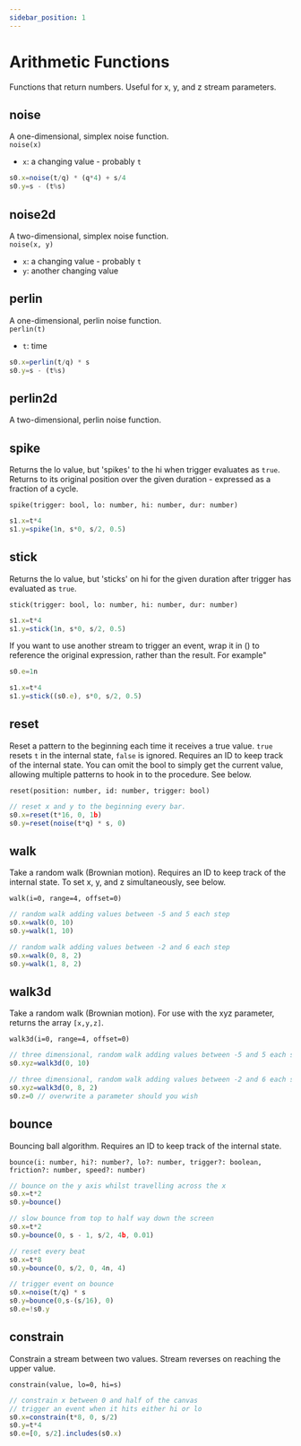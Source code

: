 ```yaml
---
sidebar_position: 1
---
```


# Arithmetic Functions
Functions that return numbers. Useful for x, y, and z stream parameters.

## noise
A one-dimensional, simplex noise function.  
`noise(x)`
* `x`: a changing value - probably `t`

```js
s0.x=noise(t/q) * (q*4) + s/4
s0.y=s - (t%s)
```

## noise2d
A two-dimensional, simplex noise function.  
`noise(x, y)`
* `x`: a changing value - probably `t`
* `y`: another changing value

## perlin
A one-dimensional, perlin noise function.  
`perlin(t)`
* `t`: time

```js
s0.x=perlin(t/q) * s
s0.y=s - (t%s)
```

## perlin2d
A two-dimensional, perlin noise function. 
## spike
Returns the lo value, but 'spikes' to the hi when trigger evaluates as `true`. Returns to its original position over the given duration - expressed as a fraction of a cycle.

`spike(trigger: bool, lo: number, hi: number, dur: number)`
```js
s1.x=t*4
s1.y=spike(1n, s*0, s/2, 0.5)
```
## stick
Returns the lo value, but 'sticks' on hi for the given duration after trigger has evaluated as `true`. 

`stick(trigger: bool, lo: number, hi: number, dur: number)`
```js
s1.x=t*4
s1.y=stick(1n, s*0, s/2, 0.5)
```

If you want to use another stream to trigger an event, wrap it in () to reference the original expression, rather than the result. For example"
```js
s0.e=1n

s1.x=t*4
s1.y=stick((s0.e), s*0, s/2, 0.5)
```


## reset
Reset a pattern to the beginning each time it receives a true value. `true` resets `t` in the internal state, `false` is ignored. Requires an ID to keep track of the internal state. You can omit the bool to simply get the current value, allowing multiple patterns to hook in to the procedure. See below.

`reset(position: number, id: number, trigger: bool)`

```js
// reset x and y to the beginning every bar.
s0.x=reset(t*16, 0, 1b)
s0.y=reset(noise(t*q) * s, 0)
```

## walk
Take a random walk (Brownian motion). Requires an ID to keep track of the internal state. To set x, y, and z simultaneously, see below.

`walk(i=0, range=4, offset=0)`

```js
// random walk adding values between -5 and 5 each step
s0.x=walk(0, 10)
s0.y=walk(1, 10)

// random walk adding values between -2 and 6 each step
s0.x=walk(0, 8, 2)
s0.y=walk(1, 8, 2)
```

## walk3d
Take a random walk (Brownian motion). For use with the xyz parameter, returns the array `[x,y,z]`.

`walk3d(i=0, range=4, offset=0)`

```js
// three dimensional, random walk adding values between -5 and 5 each step
s0.xyz=walk3d(0, 10)

// three dimensional, random walk adding values between -2 and 6 each step
s0.xyz=walk3d(0, 8, 2)
s0.z=0 // overwrite a parameter should you wish
```

## bounce
Bouncing ball algorithm. Requires an ID to keep track of the internal state.

`bounce(i: number, hi?: number?, lo?: number, trigger?: boolean, friction?: number, speed?: number)`

```js
// bounce on the y axis whilst travelling across the x
s0.x=t*2
s0.y=bounce()

// slow bounce from top to half way down the screen
s0.x=t*2
s0.y=bounce(0, s - 1, s/2, 4b, 0.01)

// reset every beat
s0.x=t*8
s0.y=bounce(0, s/2, 0, 4n, 4)

// trigger event on bounce
s0.x=noise(t/q) * s
s0.y=bounce(0,s-(s/16), 0)
s0.e=!s0.y
```

## constrain
Constrain a stream between two values. Stream reverses on reaching the upper value.

`constrain(value, lo=0, hi=s)`

```js
// constrain x between 0 and half of the canvas
// trigger an event when it hits either hi or lo
s0.x=constrain(t*8, 0, s/2)
s0.y=t*4
s0.e=[0, s/2].includes(s0.x)
```
